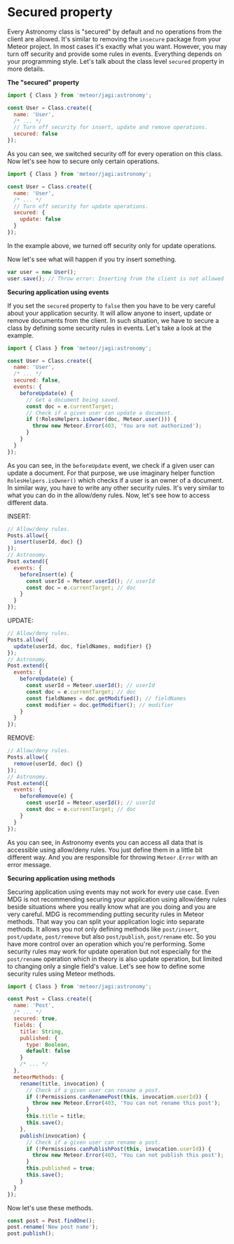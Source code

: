 # Secured property

Every Astronomy class is "secured" by default and no operations from the client are allowed. It's similar to removing the `insecure` package from your Meteor project. In most cases it's exactly what you want. However, you may turn off security and provide some rules in events. Everything depends on your programming style. Let's talk about the class level `secured` property in more details.

**The "secured" property**

```js
import { Class } from 'meteor/jagi:astronomy';

const User = Class.create({
  name: 'User',
  /* ... */
  // Turn off security for insert, update and remove operations.
  secured: false
});
```

As you can see, we switched security off for every operation on this class. Now let's see how to secure only certain operations.

```js
import { Class } from 'meteor/jagi:astronomy';

const User = Class.create({
  name: 'User',
  /* ... */
  // Turn off security for update operations.
  secured: {
    update: false
  }
});
```

In the example above, we turned off security only for update operations.

Now let's see what will happen if you try insert something.

```js
var user = new User();
user.save(); // Throw error: Inserting from the client is not allowed
```

**Securing application using events**

If you set the `secured` property to `false` then you have to be very careful about your application security. It will allow anyone to insert, update or remove documents from the client. In such situation, we have to secure a class by defining some security rules in events. Let's take a look at the example.

```js
import { Class } from 'meteor/jagi:astronomy';

const User = Class.create({
  name: 'User',
  /* ... */
  secured: false,
  events: {
    beforeUpdate(e) {
      // Get a document being saved.
      const doc = e.currentTarget;
      // Check if a given user can update a document.
      if (!RolesHelpers.isOwner(doc, Meteor.user())) {
        throw new Meteor.Error(403, 'You are not authorized');
      }
    }
  }
});
```

As you can see, in the `beforeUpdate` event, we check if a given user can update a document. For that purpose, we use imaginary helper function `RolesHelpers.isOwner()` which checks if a user is an owner of a document. In similar way, you have to write any other security rules. It's very similar to what you can do in the allow/deny rules. Now, let's see how to access different data.

INSERT:

```js
// Allow/deny rules.
Posts.allow({
  insert(userId, doc) {}
});
// Astronomy.
Post.extend({
  events: {
    beforeInsert(e) {
      const userId = Meteor.userId(); // userId
      const doc = e.currentTarget; // doc
    }
  }
});
```

UPDATE:

```js
// Allow/deny rules.
Posts.allow({
  update(userId, doc, fieldNames, modifier) {}
});
// Astronomy.
Post.extend({
  events: {
    beforeUpdate(e) {
      const userId = Meteor.userId(); // userId
      const doc = e.currentTarget; // doc
      const fieldNames = doc.getModified(); // fieldNames
      const modifier = doc.getModifier(); // modifier
    }
  }
});
```

REMOVE:

```js
// Allow/deny rules.
Posts.allow({
  remove(userId, doc) {}
});
// Astronomy.
Post.extend({
  events: {
    beforeRemove(e) {
      const userId = Meteor.userId(); // userId
      const doc = e.currentTarget; // doc
    }
  }
});
```

As you can see, in Astronomy events you can access all data that is accessible using allow/deny rules. You just define them in a little bit different way. And you are responsible for throwing `Meteor.Error` with an error message.

**Securing application using methods**

Securing application using events may not work for every use case. Even MDG is not recommending securing your application using allow/deny rules beside situations where you really know what are you doing and you are very careful. MDG is recommending putting security rules in Meteor methods. That way you can split your application logic into separate methods. It allows you not only defining methods like `post/insert`, `post/update`, `post/remove` but also `post/publish`, `post/rename` etc. So you have more control over an operation which you're performing. Some security rules may work for update operation but not especially for the `post/rename` operation which in theory is also update operation, but limited to changing only a single field's value. Let's see how to define some security rules using Meteor methods.

```js
import { Class } from 'meteor/jagi:astronomy';

const Post = Class.create({
  name: 'Post',
  /* ... */
  secured: true,
  fields: {
    title: String,
    published: {
      type: Boolean,
      default: false
    }
    /* ... */
  },
  meteorMethods: {
    rename(title, invocation) {
      // Check if a given user can rename a post.
      if (!Permissions.canRenamePost(this, invocation.userId)) {
        throw new Meteor.Error(403, 'You can not rename this post');
      }
      this.title = title;
      this.save();
    },
    publish(invocation) {
      // Check if a given user can rename a post.
      if (!Permissions.canPublishPost(this, invocation.userId)) {
        throw new Meteor.Error(403, 'You can not publish this post');
      }
      this.published = true;
      this.save();
    }
  }
});
```

Now let's use these methods.

```js
const post = Post.findOne();
post.rename('New post name');
post.publish();
```